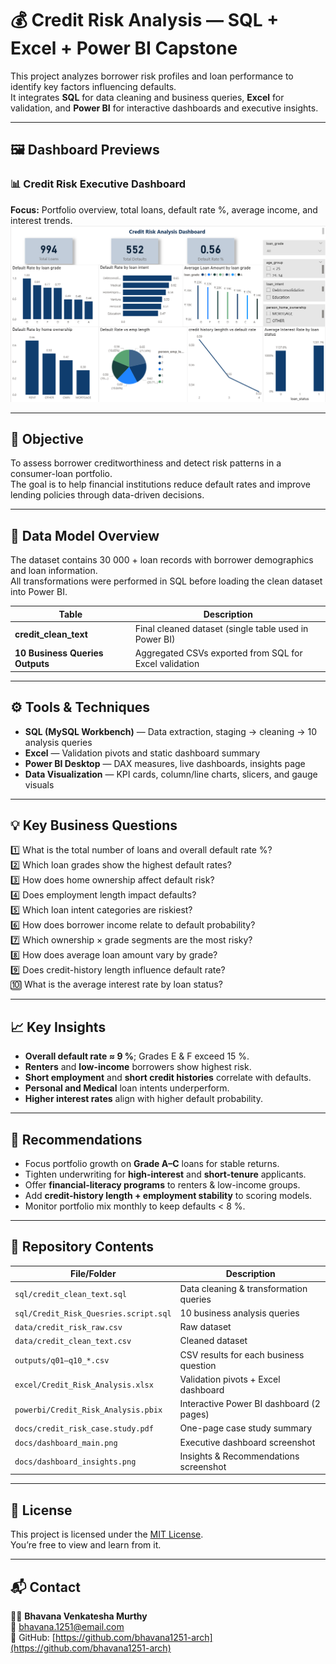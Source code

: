 # 💰 Credit Risk Analysis — SQL + Excel + Power BI Capstone  

This project analyzes borrower risk profiles and loan performance to identify key factors influencing defaults.  
It integrates **SQL** for data cleaning and business queries, **Excel** for validation, and **Power BI** for interactive dashboards and executive insights.

---

## 🖼️ Dashboard Previews  

### 📊 Credit Risk Executive Dashboard  
**Focus:** Portfolio overview, total loans, default rate %, average income, and interest trends.  
![Executive Dashboard](dashboard_main.png)


---

## 🎯 **Objective**  
To assess borrower creditworthiness and detect risk patterns in a consumer-loan portfolio.  
The goal is to help financial institutions reduce default rates and improve lending policies through data-driven decisions.

---

## 🧩 **Data Model Overview**  
The dataset contains 30 000 + loan records with borrower demographics and loan information.  
All transformations were performed in SQL before loading the clean dataset into Power BI.  

| Table | Description |
|--------|-------------|
| **credit_clean_text** | Final cleaned dataset (single table used in Power BI) |
| **10 Business Queries Outputs** | Aggregated CSVs exported from SQL for Excel validation |

---

## ⚙️ **Tools & Techniques**  
- **SQL (MySQL Workbench)** — Data extraction, staging → cleaning → 10 analysis queries  
- **Excel** — Validation pivots and static dashboard summary  
- **Power BI Desktop** — DAX measures, live dashboards, insights page  
- **Data Visualization** — KPI cards, column/line charts, slicers, and gauge visuals  

---

## 💡 **Key Business Questions**
1️⃣ What is the total number of loans and overall default rate %?  
2️⃣ Which loan grades show the highest default rates?  
3️⃣ How does home ownership affect default risk?  
4️⃣ Does employment length impact defaults?  
5️⃣ Which loan intent categories are riskiest?  
6️⃣ How does borrower income relate to default probability?  
7️⃣ Which ownership × grade segments are the most risky?  
8️⃣ How does average loan amount vary by grade?  
9️⃣ Does credit-history length influence default rate?  
🔟 What is the average interest rate by loan status?  

---

## 📈 **Key Insights**
- **Overall default rate ≈ 9 %**; Grades E & F exceed 15 %.  
- **Renters** and **low-income** borrowers show highest risk.  
- **Short employment** and **short credit histories** correlate with defaults.  
- **Personal and Medical** loan intents underperform.  
- **Higher interest rates** align with higher default probability.  

---

## 🧭 **Recommendations**
- Focus portfolio growth on **Grade A–C** loans for stable returns.  
- Tighten underwriting for **high-interest** and **short-tenure** applicants.  
- Offer **financial-literacy programs** to renters & low-income groups.  
- Add **credit-history length + employment stability** to scoring models.  
- Monitor portfolio mix monthly to keep defaults < 8 %.  

---

## 📂 **Repository Contents**
| File/Folder | Description |
|--------------|-------------|
| `sql/credit_clean_text.sql` | Data cleaning & transformation queries |
| `sql/Credit_Risk_Quesries.script.sql` | 10 business analysis queries |
| `data/credit_risk_raw.csv` | Raw dataset |
| `data/credit_clean_text.csv` | Cleaned dataset |
| `outputs/q01–q10_*.csv` | CSV results for each business question |
| `excel/Credit_Risk_Analysis.xlsx` | Validation pivots + Excel dashboard |
| `powerbi/Credit_Risk_Analysis.pbix` | Interactive Power BI dashboard (2 pages) |
| `docs/credit_risk_case.study.pdf` | One-page case study summary |
| `docs/dashboard_main.png` | Executive dashboard screenshot |
| `docs/dashboard_insights.png` | Insights & Recommendations screenshot |


---
## 🧾 **License**
This project is licensed under the [MIT License](LICENSE).  
You’re free to view and learn from it.

---

## 📬 **Contact**
👩‍💻 **Bhavana Venkatesha Murthy**  
📧 bhavana.1251@email.com  
🔗 GitHub: [https://github.com/bhavana1251-arch](https://github.com/bhavana1251-arch)


